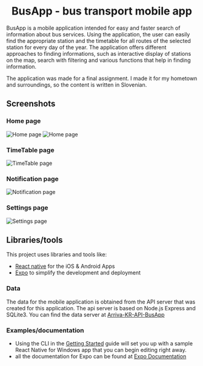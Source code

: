 <h1 align="center"> BusApp -   bus transport  mobile app</h1>

BusApp is a mobile application intended for easy and faster search of information about bus services. Using the application, the user can easily find the appropriate station and the timetable for all routes of the selected station for every day of the year. The application offers different approaches to finding informations, such as interactive display of stations on the map, search with filtering and various functions that help in finding information.

The application was made for a final assignment. I made it for my hometown and surroundings, so the content is written in Slovenian.


## Screenshots

### Home page

![Home page](./assets/screen/home2.jpg "Home page")
![Home page](./assets/screen/home.jpg "Home page")

### TimeTable page

![TimeTable page](./assets/screen/timetable.jpg "TimeTable page")

### Notification page

![Notification page](./assets/screen/notifications.jpg "Notification page")

### Settings page

![Settings page](./assets/screen/settings.jpg "Settings page")

## Libraries/tools

This project uses libraries and tools like:
- [React native](https://facebook.github.io/react-native) for the iOS & Android Apps
- [Expo](https://facebook.github.io/react-native) to simplify the development and deployment


### Data
The data for the mobile application is obtained from the API server that was created for this application. The api server is based on Node.js Express and SQLite3. You can find the data server at  [Arriva-KR-API-BusApp](https://github.com/Martinek16/Arriva-KR-API-BusApp)

### Examples/documentation
- Using the CLI in the [Getting Started](https://microsoft.github.io/react-native-windows/docs/getting-started) guide will set you up with a sample React Native for Windows app that you can begin editing right away.
- all the documentation for Expo can be found at  [Expo Documentation](https://docs.expo.dev/)

